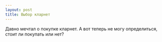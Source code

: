 ```yaml
---
layout: post 
title: Выбор кларнет 
--- 
```

Давно мечтал о покупке кларнет. А вот теперь не могу определиться, стоит ли покупать или нет?